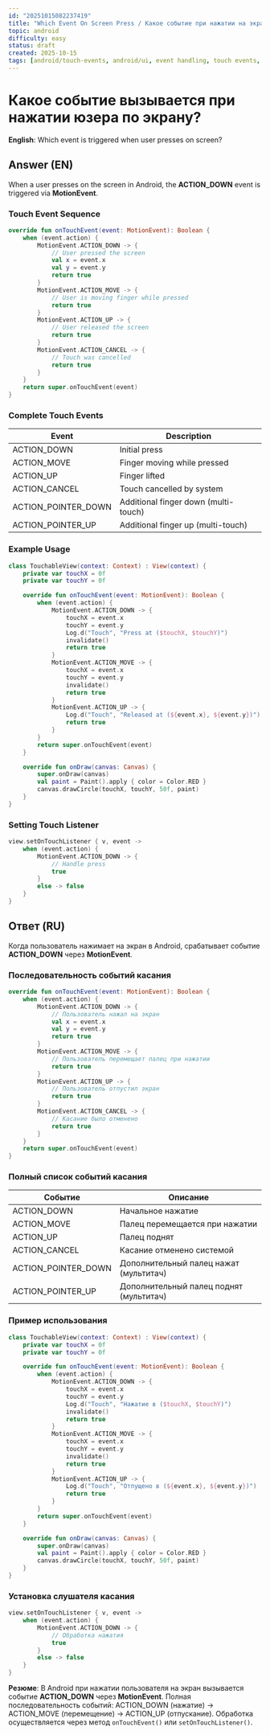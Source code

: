 ```yaml
---
id: "20251015082237419"
title: "Which Event On Screen Press / Какое событие при нажатии на экран"
topic: android
difficulty: easy
status: draft
created: 2025-10-15
tags: [android/touch-events, android/ui, event handling, touch events, touch-events, ui, difficulty/easy]
---
```

# Какое событие вызывается при нажатии юзера по экрану?

**English**: Which event is triggered when user presses on screen?

## Answer (EN)
When a user presses on the screen in Android, the **ACTION_DOWN** event is triggered via **MotionEvent**.

### Touch Event Sequence

```kotlin
override fun onTouchEvent(event: MotionEvent): Boolean {
    when (event.action) {
        MotionEvent.ACTION_DOWN -> {
            // User pressed the screen
            val x = event.x
            val y = event.y
            return true
        }
        MotionEvent.ACTION_MOVE -> {
            // User is moving finger while pressed
            return true
        }
        MotionEvent.ACTION_UP -> {
            // User released the screen
            return true
        }
        MotionEvent.ACTION_CANCEL -> {
            // Touch was cancelled
            return true
        }
    }
    return super.onTouchEvent(event)
}
```

### Complete Touch Events

| Event | Description |
|-------|-------------|
| ACTION_DOWN | Initial press |
| ACTION_MOVE | Finger moving while pressed |
| ACTION_UP | Finger lifted |
| ACTION_CANCEL | Touch cancelled by system |
| ACTION_POINTER_DOWN | Additional finger down (multi-touch) |
| ACTION_POINTER_UP | Additional finger up (multi-touch) |

### Example Usage

```kotlin
class TouchableView(context: Context) : View(context) {
    private var touchX = 0f
    private var touchY = 0f

    override fun onTouchEvent(event: MotionEvent): Boolean {
        when (event.action) {
            MotionEvent.ACTION_DOWN -> {
                touchX = event.x
                touchY = event.y
                Log.d("Touch", "Press at ($touchX, $touchY)")
                invalidate()
                return true
            }
            MotionEvent.ACTION_MOVE -> {
                touchX = event.x
                touchY = event.y
                invalidate()
                return true
            }
            MotionEvent.ACTION_UP -> {
                Log.d("Touch", "Released at (${event.x}, ${event.y})")
                return true
            }
        }
        return super.onTouchEvent(event)
    }

    override fun onDraw(canvas: Canvas) {
        super.onDraw(canvas)
        val paint = Paint().apply { color = Color.RED }
        canvas.drawCircle(touchX, touchY, 50f, paint)
    }
}
```

### Setting Touch Listener

```kotlin
view.setOnTouchListener { v, event ->
    when (event.action) {
        MotionEvent.ACTION_DOWN -> {
            // Handle press
            true
        }
        else -> false
    }
}
```

## Ответ (RU)

Когда пользователь нажимает на экран в Android, срабатывает событие **ACTION_DOWN** через **MotionEvent**.

### Последовательность событий касания

```kotlin
override fun onTouchEvent(event: MotionEvent): Boolean {
    when (event.action) {
        MotionEvent.ACTION_DOWN -> {
            // Пользователь нажал на экран
            val x = event.x
            val y = event.y
            return true
        }
        MotionEvent.ACTION_MOVE -> {
            // Пользователь перемещает палец при нажатии
            return true
        }
        MotionEvent.ACTION_UP -> {
            // Пользователь отпустил экран
            return true
        }
        MotionEvent.ACTION_CANCEL -> {
            // Касание было отменено
            return true
        }
    }
    return super.onTouchEvent(event)
}
```

### Полный список событий касания

| Событие | Описание |
|---------|----------|
| ACTION_DOWN | Начальное нажатие |
| ACTION_MOVE | Палец перемещается при нажатии |
| ACTION_UP | Палец поднят |
| ACTION_CANCEL | Касание отменено системой |
| ACTION_POINTER_DOWN | Дополнительный палец нажат (мультитач) |
| ACTION_POINTER_UP | Дополнительный палец поднят (мультитач) |

### Пример использования

```kotlin
class TouchableView(context: Context) : View(context) {
    private var touchX = 0f
    private var touchY = 0f

    override fun onTouchEvent(event: MotionEvent): Boolean {
        when (event.action) {
            MotionEvent.ACTION_DOWN -> {
                touchX = event.x
                touchY = event.y
                Log.d("Touch", "Нажатие в ($touchX, $touchY)")
                invalidate()
                return true
            }
            MotionEvent.ACTION_MOVE -> {
                touchX = event.x
                touchY = event.y
                invalidate()
                return true
            }
            MotionEvent.ACTION_UP -> {
                Log.d("Touch", "Отпущено в (${event.x}, ${event.y})")
                return true
            }
        }
        return super.onTouchEvent(event)
    }

    override fun onDraw(canvas: Canvas) {
        super.onDraw(canvas)
        val paint = Paint().apply { color = Color.RED }
        canvas.drawCircle(touchX, touchY, 50f, paint)
    }
}
```

### Установка слушателя касания

```kotlin
view.setOnTouchListener { v, event ->
    when (event.action) {
        MotionEvent.ACTION_DOWN -> {
            // Обработка нажатия
            true
        }
        else -> false
    }
}
```

**Резюме**: В Android при нажатии пользователя на экран вызывается событие **ACTION_DOWN** через **MotionEvent**. Полная последовательность событий: ACTION_DOWN (нажатие) → ACTION_MOVE (перемещение) → ACTION_UP (отпускание). Обработка осуществляется через метод `onTouchEvent()` или `setOnTouchListener()`.

